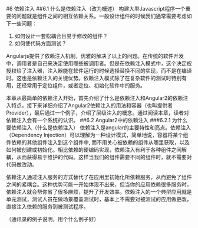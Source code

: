 #6 依赖注入 
##6.1 什么是依赖注入（改为概述）
构建大型Javascript程序一个重要的问题就是组件之间的相互依赖关系。一般设计组件的时候我们通常需要考虑如下一些问题：

1. 如何设计一套松耦合且易于修改的组件？
2. 如何使代码方面测试？

Angularjs提供了依赖注入机制，优雅的解决了以上的问题。在传统的软件开发中，调用者是自己来决定使用哪些被调用者。但是在依赖注入模式中，这个决定权授权给了注入器，注入器能在软件运行的时候选择替换不同的实现，而不是在编译时。这也是依赖注入的关键优势。依赖注入模式除了在复杂软件的测试时特别有用，还经常用于定位组件，或者定位、初始化软件中的服务。

本章从最简单的依赖注入开始，首先介绍了什么是依赖注入和Angular2的依赖注入特点，接下来详细介绍了Angular2依赖注入的用法和容器（也叫提供者Provider），最后通过一个例子，介绍了层级注入的概念。通过阅读本章，读者对依赖注入会有一个系统的认识。
##6.2 Angular2中的依赖注入
###6.2.1 为什么要依赖注入（什么是依赖注入）
依赖注入是angular的主要特性和亮点。依赖注入（Dependency Injection）可以理解为一种设计模式，简单地说，容器将某个组件依赖的其他组件注入到这个组件中, 而不用关心被依赖的组件从哪里获取，以及如何被创建或初始化。相比依赖的硬编码实现，依赖注入有利于各种组件之间解耦，从而获得易于维护的代码。这样当我们的组件需要不同的组件时，就不需要对代码做改动。

依赖注入通过注入服务的方式替代了在应用里初始化所依赖服务，从而避免了组件之间的紧耦合。这种优势可能一开始体现不出来，但当你的应用依赖很多服务时，依赖注入就会帮你省了很多麻烦，提升了开发效率。依赖注入的一个典型应用就是单元测试，测试人员在做场景覆盖测试时，基本上不需要对被测试的应用做更改，直接注入依赖的服务到被测试程序。

（通讯录的例子说明，用个什么例子好）
